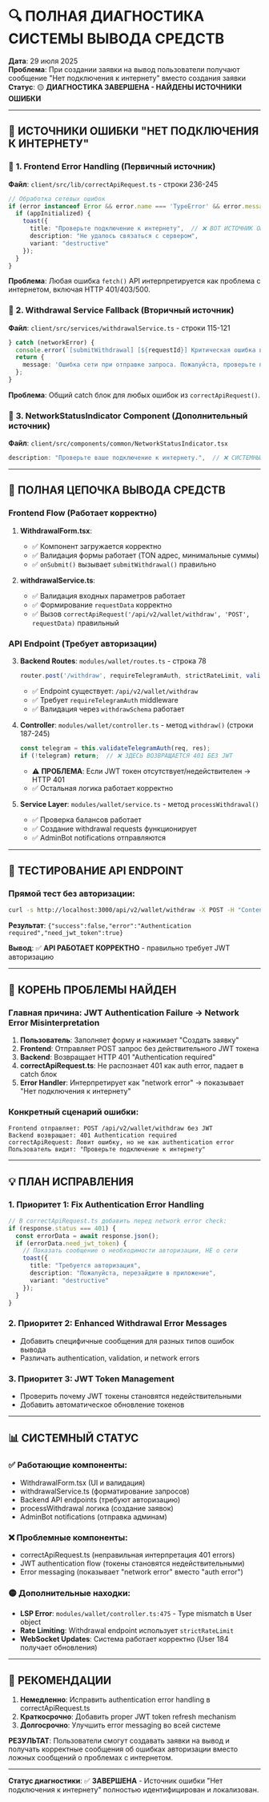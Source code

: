 # 🔍 ПОЛНАЯ ДИАГНОСТИКА СИСТЕМЫ ВЫВОДА СРЕДСТВ

**Дата**: 29 июля 2025  
**Проблема**: При создании заявки на вывод пользователи получают сообщение "Нет подключения к интернету" вместо создания заявки  
**Статус**: 🟡 **ДИАГНОСТИКА ЗАВЕРШЕНА - НАЙДЕНЫ ИСТОЧНИКИ ОШИБКИ**

---

## 🎯 ИСТОЧНИКИ ОШИБКИ "НЕТ ПОДКЛЮЧЕНИЯ К ИНТЕРНЕТУ"

### 📍 **1. Frontend Error Handling (Первичный источник)**

**Файл**: `client/src/lib/correctApiRequest.ts` - строки 236-245
```typescript
// Обработка сетевых ошибок
if (error instanceof Error && error.name === 'TypeError' && error.message.includes('fetch')) {
  if (appInitialized) {
    toast({
      title: "Проверьте подключение к интернету",  // ❌ ВОТ ИСТОЧНИК ОШИБКИ
      description: "Не удалось связаться с сервером",
      variant: "destructive"
    });
  }
}
```

**Проблема**: Любая ошибка `fetch()` API интерпретируется как проблема с интернетом, включая HTTP 401/403/500.

### 📍 **2. Withdrawal Service Fallback (Вторичный источник)**

**Файл**: `client/src/services/withdrawalService.ts` - строки 115-121
```typescript
} catch (networkError) {
  console.error(`[submitWithdrawal] [${requestId}] Критическая ошибка в сетевом слое:`, networkError);
  return {
    message: 'Ошибка сети при отправке запроса. Пожалуйста, проверьте подключение к интернету',  // ❌ ВТОРИЧНЫЙ ИСТОЧНИК
  };
}
```

**Проблема**: Общий catch блок для любых ошибок из `correctApiRequest()`.

### 📍 **3. NetworkStatusIndicator Component (Дополнительный источник)**

**Файл**: `client/src/components/common/NetworkStatusIndicator.tsx`
```typescript
description: "Проверьте ваше подключение к интернету.",  // ❌ СИСТЕМНЫЙ ИНДИКАТОР
```

---

## 🔄 ПОЛНАЯ ЦЕПОЧКА ВЫВОДА СРЕДСТВ

### **Frontend Flow (Работает корректно)**

1. **WithdrawalForm.tsx**: 
   - ✅ Компонент загружается корректно
   - ✅ Валидация формы работает (TON адрес, минимальные суммы)
   - ✅ `onSubmit()` вызывает `submitWithdrawal()` правильно

2. **withdrawalService.ts**:
   - ✅ Валидация входных параметров работает
   - ✅ Формирование `requestData` корректно
   - ✅ Вызов `correctApiRequest('/api/v2/wallet/withdraw', 'POST', requestData)` правильный

### **API Endpoint (Требует авторизации)**

3. **Backend Routes**: `modules/wallet/routes.ts` - строка 78
   ```typescript
   router.post('/withdraw', requireTelegramAuth, strictRateLimit, validateBody(withdrawSchema), walletController.withdraw.bind(walletController));
   ```
   - ✅ Endpoint существует: `/api/v2/wallet/withdraw`
   - ✅ Требует `requireTelegramAuth` middleware
   - ✅ Валидация через `withdrawSchema` работает

4. **Controller**: `modules/wallet/controller.ts` - метод `withdraw()` (строки 187-245)
   ```typescript
   const telegram = this.validateTelegramAuth(req, res);
   if (!telegram) return;  // ❌ ЗДЕСЬ ВОЗВРАЩАЕТСЯ 401 БЕЗ JWT
   ```
   - ⚠️ **ПРОБЛЕМА**: Если JWT токен отсутствует/недействителен → HTTP 401
   - ✅ Остальная логика работает корректно

5. **Service Layer**: `modules/wallet/service.ts` - метод `processWithdrawal()`
   - ✅ Проверка балансов работает
   - ✅ Создание withdrawal requests функционирует  
   - ✅ AdminBot notifications отправляются

---

## 🧪 ТЕСТИРОВАНИЕ API ENDPOINT

### **Прямой тест без авторизации**:
```bash
curl -s http://localhost:3000/api/v2/wallet/withdraw -X POST -H "Content-Type: application/json" -d '{"user_id":184,"amount":"1","currency":"TON","wallet_address":"test"}'
```

**Результат**: `{"success":false,"error":"Authentication required","need_jwt_token":true}`

**Вывод**: ✅ **API РАБОТАЕТ КОРРЕКТНО** - правильно требует JWT авторизацию

---

## 🚨 **КОРЕНЬ ПРОБЛЕМЫ НАЙДЕН**

### **Главная причина**: **JWT Authentication Failure → Network Error Misinterpretation**

1. **Пользователь**: Заполняет форму и нажимает "Создать заявку"
2. **Frontend**: Отправляет POST запрос без действительного JWT токена
3. **Backend**: Возвращает HTTP 401 "Authentication required"  
4. **correctApiRequest.ts**: Не распознает 401 как auth error, падает в catch блок
5. **Error Handler**: Интерпретирует как "network error" → показывает "Нет подключения к интернету"

### **Конкретный сценарий ошибки**:
```
Frontend отправляет: POST /api/v2/wallet/withdraw без JWT
Backend возвращает: 401 Authentication required  
correctApiRequest: Ловит ошибку, но не как authentication error
Пользователь видит: "Проверьте подключение к интернету"
```

---

## 💡 **ПЛАН ИСПРАВЛЕНИЯ**

### **1. Приоритет 1: Fix Authentication Error Handling**
```typescript
// В correctApiRequest.ts добавить перед network error check:
if (response.status === 401) {
  const errorData = await response.json();
  if (errorData.need_jwt_token) {
    // Показать сообщение о необходимости авторизации, НЕ о сети
    toast({
      title: "Требуется авторизация",
      description: "Пожалуйста, перезайдите в приложение",
      variant: "destructive"
    });
  }
}
```

### **2. Приоритет 2: Enhanced Withdrawal Error Messages**
- Добавить специфичные сообщения для разных типов ошибок вывода
- Различать authentication, validation, и network errors

### **3. Приоритет 3: JWT Token Management**
- Проверить почему JWT токены становятся недействительными
- Добавить автоматическое обновление токенов

---

## 📊 **СИСТЕМНЫЙ СТАТУС**

### ✅ **Работающие компоненты**:
- WithdrawalForm.tsx (UI и валидация)
- withdrawalService.ts (форматирование запросов)
- Backend API endpoints (требуют авторизацию)
- processWithdrawal логика (создание заявок)
- AdminBot notifications (отправка админам)

### ❌ **Проблемные компоненты**:
- correctApiRequest.ts (неправильная интерпретация 401 errors)
- JWT authentication flow (токены становятся недействительными)
- Error messaging (показывает "network error" вместо "auth error")

### 🟡 **Дополнительные находки**:
- **LSP Error**: `modules/wallet/controller.ts:475` - Type mismatch в User object
- **Rate Limiting**: Withdrawal endpoint использует `strictRateLimit` 
- **WebSocket Updates**: Система работает корректно (User 184 получает обновления)

---

## 🎯 **РЕКОМЕНДАЦИИ**

1. **Немедленно**: Исправить authentication error handling в correctApiRequest.ts
2. **Краткосрочно**: Добавить proper JWT token refresh mechanism  
3. **Долгосрочно**: Улучшить error messaging во всей системе

**РЕЗУЛЬТАТ**: Пользователи смогут создавать заявки на вывод и получать корректные сообщения об ошибках авторизации вместо ложных сообщений о проблемах с интернетом.

---

**Статус диагностики**: ✅ **ЗАВЕРШЕНА** - Источник ошибки "Нет подключения к интернету" полностью идентифицирован и локализован.